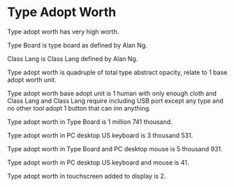 # Type Adopt Worth

Type adopt worth has very high worth.

Type Board is type board as defined by Alan Ng.

Class Lang is Class Lang defined by Alan Ng.

Type adopt worth is quadruple of total type abstract opacity,
relate to 1 base adopt worth unit.

Type adopt worth base adopt unit is
1 human with only enough cloth and Class Lang and Class Lang require including USB port 
except any type and no other tool adopt 1 button that can inn anything.

Type adopt worth in Type Board is 1 million 741 thousand.

Type adopt worth in PC desktop US keyboard is 3 thousand 531.

Type adopt worth in Type Board and PC desktop mouse is 5 thousand 931.

Type adopt worth in PC desktop US keyboard and mouse is 41.

Type adopt worth in touchscreen added to display is 2.